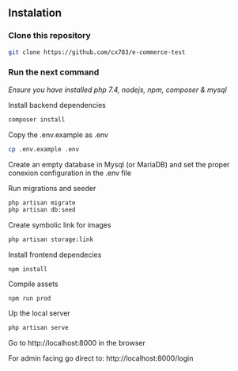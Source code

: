 ## Instalation

### Clone this repository

```sh
git clone https://github.com/cx783/e-commerce-test
```

### Run the next command
*Ensure you have installed php 7.4, nodejs, npm, composer & mysql*

Install backend dependencies
```sh
composer install
```

Copy the .env.example as .env
```sh
cp .env.example .env
```

Create an empty database in Mysql (or MariaDB) and set the proper conexion configuration in the .env file

Run migrations and seeder
```sh
php artisan migrate
php artisan db:seed
```

Create symbolic link for images
```sh
php artisan storage:link
```

Install frontend dependecies
```
npm install
```

Compile assets
```
npm run prod
```

Up the local server
```sh
php artisan serve
```

Go to http://localhost:8000 in the browser

For admin facing go direct to: http://localhost:8000/login